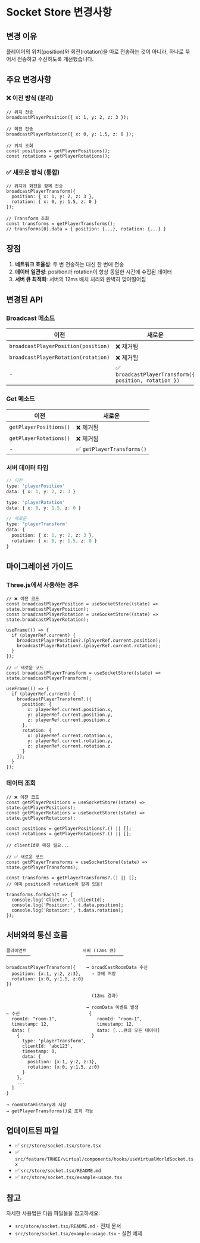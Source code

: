 # Socket Store 변경사항

## 변경 이유

플레이어의 위치(position)와 회전(rotation)을 따로 전송하는 것이 아니라, 하나로 묶어서 전송하고 수신하도록 개선했습니다.

## 주요 변경사항

### ❌ 이전 방식 (분리)

```tsx
// 위치 전송
broadcastPlayerPosition({ x: 1, y: 2, z: 3 });

// 회전 전송
broadcastPlayerRotation({ x: 0, y: 1.5, z: 0 });

// 위치 조회
const positions = getPlayerPositions();
const rotations = getPlayerRotations();
```

### ✅ 새로운 방식 (통합)

```tsx
// 위치와 회전을 함께 전송
broadcastPlayerTransform({
  position: { x: 1, y: 2, z: 3 },
  rotation: { x: 0, y: 1.5, z: 0 }
});

// Transform 조회
const transforms = getPlayerTransforms();
// transforms[0].data = { position: {...}, rotation: {...} }
```

## 장점

1. **네트워크 효율성**: 두 번 전송하는 대신 한 번에 전송
2. **데이터 일관성**: position과 rotation이 항상 동일한 시간에 수집된 데이터
3. **서버 큐 최적화**: 서버의 12ms 배치 처리와 완벽히 맞아떨어짐

## 변경된 API

### Broadcast 메소드

| 이전 | 새로운 |
|------|--------|
| `broadcastPlayerPosition(position)` | ❌ 제거됨 |
| `broadcastPlayerRotation(rotation)` | ❌ 제거됨 |
| - | ✅ `broadcastPlayerTransform({ position, rotation })` |

### Get 메소드

| 이전 | 새로운 |
|------|--------|
| `getPlayerPositions()` | ❌ 제거됨 |
| `getPlayerRotations()` | ❌ 제거됨 |
| - | ✅ `getPlayerTransforms()` |

### 서버 데이터 타입

```typescript
// 이전
type: 'playerPosition'
data: { x: 1, y: 2, z: 3 }

type: 'playerRotation'  
data: { x: 0, y: 1.5, z: 0 }

// 새로운
type: 'playerTransform'
data: {
  position: { x: 1, y: 2, z: 3 },
  rotation: { x: 0, y: 1.5, z: 0 }
}
```

## 마이그레이션 가이드

### Three.js에서 사용하는 경우

```tsx
// ❌ 이전 코드
const broadcastPlayerPosition = useSocketStore((state) => state.broadcastPlayerPosition);
const broadcastPlayerRotation = useSocketStore((state) => state.broadcastPlayerRotation);

useFrame(() => {
  if (playerRef.current) {
    broadcastPlayerPosition?.(playerRef.current.position);
    broadcastPlayerRotation?.(playerRef.current.rotation);
  }
});

// ✅ 새로운 코드
const broadcastPlayerTransform = useSocketStore((state) => state.broadcastPlayerTransform);

useFrame(() => {
  if (playerRef.current) {
    broadcastPlayerTransform?.({
      position: {
        x: playerRef.current.position.x,
        y: playerRef.current.position.y,
        z: playerRef.current.position.z
      },
      rotation: {
        x: playerRef.current.rotation.x,
        y: playerRef.current.rotation.y,
        z: playerRef.current.rotation.z
      }
    });
  }
});
```

### 데이터 조회

```tsx
// ❌ 이전 코드
const getPlayerPositions = useSocketStore((state) => state.getPlayerPositions);
const getPlayerRotations = useSocketStore((state) => state.getPlayerRotations);

const positions = getPlayerPositions?.() || [];
const rotations = getPlayerRotations?.() || [];

// clientId로 매칭 필요...

// ✅ 새로운 코드
const getPlayerTransforms = useSocketStore((state) => state.getPlayerTransforms);

const transforms = getPlayerTransforms?.() || [];
// 이미 position과 rotation이 함께 있음!

transforms.forEach(t => {
  console.log('Client:', t.clientId);
  console.log('Position:', t.data.position);
  console.log('Rotation:', t.data.rotation);
});
```

## 서버와의 통신 흐름

```
클라이언트                     서버 (12ms 큐)
─────────                     ──────────────

broadcastPlayerTransform({    → broadCastRoomData 수신
  position: {x:1, y:2, z:3},    → 큐에 저장
  rotation: {x:0, y:1.5, z:0}
})                              

                                (12ms 경과)
                                
                              → roomData 이벤트 발생
← 수신                          {
  roomId: "room-1",               roomId: "room-1",
  timestamp: 12,                  timestamp: 12,
  data: [                         data: [...큐의 모든 데이터]
    {                           }
      type: 'playerTransform',
      clientId: 'abc123',
      timestamp: 0,
      data: {
        position: {x:1, y:2, z:3},
        rotation: {x:0, y:1.5, z:0}
      }
    },
    ...
  ]
}

→ roomDataHistory에 저장
→ getPlayerTransforms()로 조회 가능
```

## 업데이트된 파일

- ✅ `src/store/socket.tsx/store.tsx`
- ✅ `src/feature/TRHEE/virtual/components/hooks/useVirtualWorldSocket.tsx`
- ✅ `src/store/socket.tsx/README.md`
- ✅ `src/store/socket.tsx/example-usage.tsx`

## 참고

자세한 사용법은 다음 파일들을 참고하세요:
- `src/store/socket.tsx/README.md` - 전체 문서
- `src/store/socket.tsx/example-usage.tsx` - 실전 예제


